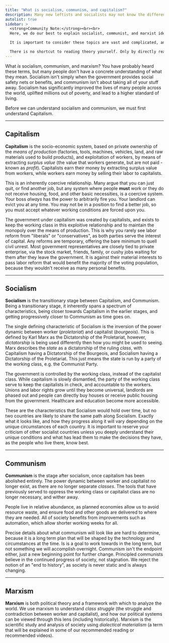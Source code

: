 ```yaml
---
title: "What is socialism, communism, and capitalism?"
description: Many new leftists and socialists may not know the difference between socialism and communism, or even what exactly socialism or communism are. Can you own your own toothbrush under communism? Is it authoritarian? These and more questions answered.
autolist: true
sidebar: > 
  <strong>Community Note:</strong><br><br>
  Here, we do our best to explain socialist, communist, and marxist ideas using plainer, beginner friendly language.<br><br>

  It is important to consider these topics are vast and complicated, and no short explanation can answer all of your questions. As always, the best solution for a comprehensive understanding is to read the theory behind it all.<br><br>

  There is no shortcut to reading theory yourself. Only by directly reading it, not the summarization created by others, can you ensure you have the complete picture.
---
```


What *is* socialism, communism, and marxism? You have probably heard these terms, but many people don't have a concrete understanding of what they mean. Socialism isn't simply when the government provides social safety nets or benefits, and communism isn't about taking all of your stuff away. Socialism has significantly improved the lives of many people across the world, uplifted millions out of poverty, and lead to a higher standard of living.

Before we can understand socialism and communism, we must first understand Capitalism.

<hr class="small">

## Capitalism 

**Capitalism** is the socio-economic system, based on private ownership of the *means of production* (factories, tools, machines, vehicles, land, and raw materials used to build products), and exploitation of workers, by means of extracting *surplus value* (the value that workers generate, but are not paid - known as *profit*). Capitalists earn their money by extracting surplus value from workers, while workers earn money by selling their labor to capitalists.

This is an inherently coercive relationship. Many argue that you can just quit, or find another job, but any system where people **must** work or they do not receive housing, food, and other basic necessities, is a coercive system. Your boss *always* has the power to arbitrarily fire you. Your landlord can evict you at any time. You may not be in a position to find a better job, so you must accept whatever working conditions are forced upon you.

The government under capitalism was created by capitalists, and exists to keep the working class in this exploitive relationship and to maintain the monopoly over the means of production. This is why you rarely see labor reform from "liberals" or "conservatives", as both parties serve the interest of capital. Any reforms are temporary, offering the bare minimum to quell civil unrest. Most government representatives are closely tied to private enterprise, via the stock market, friends, family, or cushy jobs waiting for them after they leave the government. It is against their material interests to pass labor reform that would benefit the majority of the voting population, because they wouldn't receive as many personal benefits.

<hr class="small">

## Socialism 

**Socialism** is the transitionary stage between Capitalism, and Communism. Being a transitionary stage, it inherently spans a spectrum of characteristics, being closer towards Capitalism in the earlier stages, and getting progressively closer to Communism as time goes on. 

The single defining characteristic of Socialism is the inversion of the power dynamic between worker (*proletariat*) and capitalist (*bourgeois*). This is defined by Karl Marx as the Dictatorship of the Proletariat, however, *dictatorship* is being used differently then how you might be used to seeing. Marx describes the *state* as a dictatorship of the ruling *class*, with Capitalism having a Dictatorship of the Bourgeois, and Socialism having a Dictatorship of the Proletariat. This just means the state is run by a party of the working class, e.g. the Communist Party. 

The government is controlled by the working class, instead of the capitalist class. While capitalism is slowly dismantled, the party of the working class serve to keep the capitalists in check, and accountable to the workers. Unions and labor rights grow until they become universal, landlords are phased out and people can directly buy houses or receive public housing from the government. Healthcare and education become more accessible. 

These are the characteristics that Socialism would hold over time, but no two countries are likely to share the same path along Socialism. Exactly what it looks like, and how they progress along it will vary depending on the unique circumstances of each country. It is important to reserve your criticism of other socialist countries unless you deeply understand their unique conditions and what has lead them to make the decisions they have, as the people who live there, know best.

<hr class="small">

## Communism 

**Communism** is the stage after socialism, once capitalism has been abolished entirely. The power dynamic between worker and capitalist no longer exist, as there are no longer separate *classes*. The tools that have previously served to oppress the working class or capitalist class are no longer necessary, and wither away. 

People live in relative abundance, as planned economies allow us to avoid resource waste, and ensure food and other goods are delivered to where they are needed. All of society benefits from improvements such as automation, which allow shorter working weeks for all.

Precise details about what communism will look like are hard to determine, because it is a long term plan that will be shaped by the technology and circumstances at the time. Is is a goal to work towards in the long term, but not something we will accomplish overnight. Communism isn't the endpoint either, just a new beginning point for further change. Principled communists believe in the continued progress of society, not stagnation. We reject the notion of an "end to history", as society is never static and is always changing.

<hr class="small">

## Marxism 

**Marxism** is both political theory and a framework with which to analyze the world. We use marxism to understand *class struggle* (the struggle and contradiction between worker and capitalist), and how our political systems can be viewed through this lens (including historically). Marxism is the scientific study and analysis of society using *dialectical materialism* (a term that will be explained in some of our recommended reading or recommended videos).
